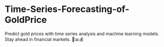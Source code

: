 # Time-Series-Forecasting-of-GoldPrice
Predict gold prices with time series analysis and machine learning models. Stay ahead in financial markets. 🚀📊💰
